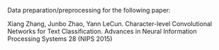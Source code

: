 Data preparation/preprocessing for the following paper:

Xiang Zhang, Junbo Zhao, Yann LeCun. Character-level Convolutional Networks for Text Classification. Advances in Neural Information Processing Systems 28 (NIPS 2015)